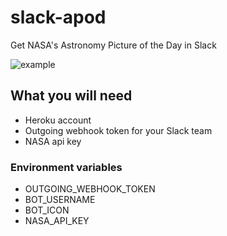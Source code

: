 # slack-apod
Get NASA's Astronomy Picture of the Day in Slack

![example](http://i.imgur.com/fVQAylK.png)

## What you will need
* Heroku account
* Outgoing webhook token for your Slack team
* NASA api key

### Environment variables
* OUTGOING_WEBHOOK_TOKEN
* BOT_USERNAME
* BOT_ICON
* NASA_API_KEY
